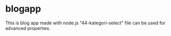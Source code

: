 # blogapp
This is blog app made with node.js
"44-kategori-select" file can be used for advanced properties.

